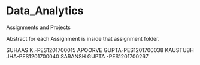 # Data_Analytics
Assignments and Projects


Abstract for each Assignment is inside that assignment folder.


SUHAAS K.-PES1201700015
APOORVE GUPTA-PES1201700038
KAUSTUBH JHA-PES1201700040
SARANSH GUPTA -PES1201700267
